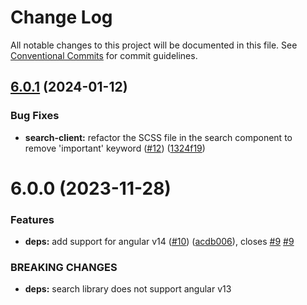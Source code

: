 # Change Log

All notable changes to this project will be documented in this file.
See [Conventional Commits](https://conventionalcommits.org) for commit guidelines.

## [6.0.1](https://github.com/sourcefuse/arc-ng-components/compare/@sourceloop/search-element@6.0.0...@sourceloop/search-element@6.0.1) (2024-01-12)


### Bug Fixes

* **search-client:** refactor the SCSS file in the search component to remove 'important' keyword ([#12](https://github.com/sourcefuse/arc-ng-components/issues/12)) ([1324f19](https://github.com/sourcefuse/arc-ng-components/commit/1324f194f3b3405505137d4a5919547195143175))





# 6.0.0 (2023-11-28)


### Features

* **deps:** add support for angular v14 ([#10](https://github.com/sourcefuse/arc-ng-components/issues/10)) ([acdb006](https://github.com/sourcefuse/arc-ng-components/commit/acdb006dc782f04283d0ce7e4335781e2f5360e3)), closes [#9](https://github.com/sourcefuse/arc-ng-components/issues/9) [#9](https://github.com/sourcefuse/arc-ng-components/issues/9)


### BREAKING CHANGES

* **deps:** search library does not support angular v13
